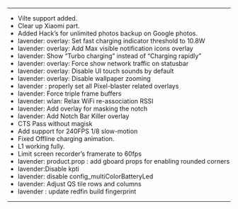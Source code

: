 ----------------------------------------------------------
* Vilte support added.
* Clear up Xiaomi part.
* Added Hack’s for unlimited photos backup on Google photos.
* lavender: overlay: Set fast charging indicator threshold to 10.8W
* lavender: overlay: Add Max visible notification icons overlay
* lavender: Show “Turbo charging” instead of “Charging rapidly”
* lavender: overlay: Force show network traffic on statusbar
* lavender: overlay: Disable UI touch sounds by default
* lavender: overlay: Disable wallpaper zooming
* lavender : properly set all Pixel-blaster related overlays
* lavender: Force triple frame buffers
* lavender: wlan: Relax WiFi re-association RSSI
* lavender: Add overlay for masking the notch
* lavender: Add Notch Bar Killer overlay
* CTS Pass without magisk 
* Add support for 240FPS 1/8 slow-motion
* Fixed Offline charging animation.
* L1 working fully.
* Limit screen recorder’s framerate to 60fps
* lavender: product.prop : add gboard props for enabling rounded corners 
* lavender:Disable kpti
* lavender: disable config_multiColorBatteryLed
* lavender: Adjust QS tile rows and columns 
* lavender : update redfin build fingerprint
----------------------------------------------------------

